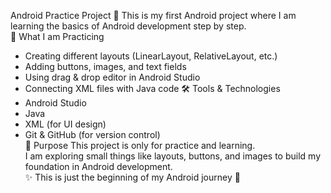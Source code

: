  Android Practice Project 📱
This is my first Android project where I am learning the basics of Android development step by step.  
🚀 What I am Practicing
- Creating different layouts (LinearLayout, RelativeLayout, etc.)
- Adding buttons, images, and text fields
- Using drag & drop editor in Android Studio
- Connecting XML files with Java code
   🛠 Tools & Technologies
- Android Studio  
- Java  
- XML (for UI design)  
- Git & GitHub (for version control)  
🌟 Purpose
This project is only for practice and learning.  
I am exploring small things like layouts, buttons, and images to build my foundation in Android development.  
✨ This is just the beginning of my Android journey 🚀
